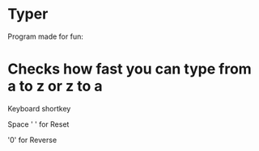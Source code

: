# Typer

Program made for fun:

# Checks how fast you can type from a to z or z to a

Keyboard shortkey

Space ' ' for Reset

'0' for Reverse
